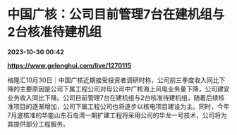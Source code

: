 # 中国广核：公司目前管理7台在建机组与2台核准待建机组

**2023-10-30 00:42**

**https://www.gelonghui.com/live/1270115**

格隆汇10月30日｜中国广核近期接受投资者调研时称，公司前三季度收入同比下降的主要原因是公司下属工程公司对母公司中广核海上风电业务量下降，公司建安业务收入同比下降。公司目前管理7台在建机组与2台核准待建机组，随着后续核准项目的逐渐增加，公司下属工程公司也将逐步以核电项目建设为主。同时，今年7月底核准的华能山东石岛湾一期扩建工程将采用公司的华龙一号技术，公司将为其提供部分工程服务。